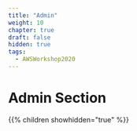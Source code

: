 ```yaml
---
title: "Admin"
weight: 10
chapter: true
draft: false
hidden: true
tags:
  - AWSWorkshop2020
---
```


# Admin Section

{{% children showhidden="true" %}}

